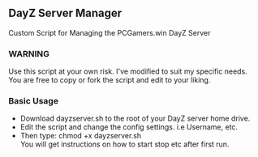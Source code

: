 ## DayZ Server Manager
Custom Script for Managing the PCGamers.win DayZ Server

### WARNING
Use this script at your own risk. I've modified to suit my specific needs. <br/>
You are free to copy or fork the script and edit to your liking. 

### Basic Usage
- Download dayzserver.sh to the root of your DayZ server home drive.
- Edit the script and change the config settings. i.e Username, etc.
- Then type: chmod +x dayzserver.sh <br/>
You will get instructions on how to start stop etc after first run.
